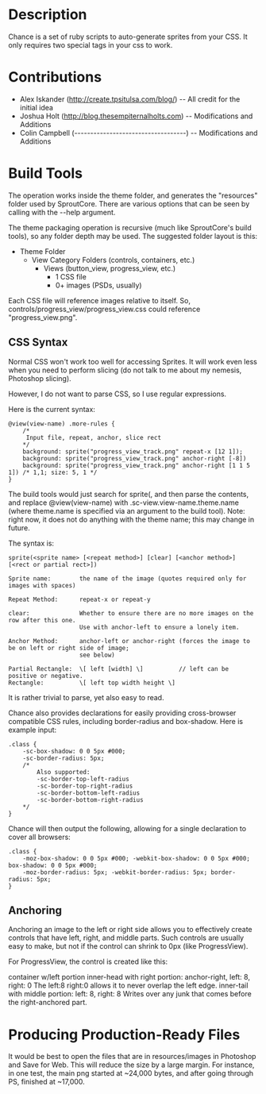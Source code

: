 Description
===========
Chance is a set of ruby scripts to auto-generate sprites from your CSS.
It only requires two special tags in your css to work.

Contributions
=============
* Alex Iskander  (http://create.tpsitulsa.com/blog/)   -- All credit for the initial idea
* Joshua Holt    (http://blog.thesempiternalholts.com) -- Modifications and Additions
* Colin Campbell (-----------------------------------) -- Modifications and Additions

Build Tools
===========
The operation works inside the theme folder, and generates the "resources" folder used
by SproutCore. There are various options that can be seen by calling with the --help argument.

The theme packaging operation is recursive (much like SproutCore's build tools), so
any folder depth may be used. The suggested folder layout is this:

* Theme Folder
	* View Category Folders (controls, containers, etc.)
		* Views (button\_view, progress\_view, etc.)
			* 1 CSS file
			* 0+ images (PSDs, usually)

Each CSS file will reference images relative to itself. So, controls/progress\_view/progress_view.css
could reference "progress\_view.png".

CSS Syntax
----------
Normal CSS won't work too well for accessing Sprites. It will work even less when
you need to perform slicing (do not talk to me about my nemesis, Photoshop slicing).

However, I do not want to parse CSS, so I use regular expressions.

Here is the current syntax:

	@view(view-name) .more-rules {
		/*
		 Input file, repeat, anchor, slice rect
		*/
		background: sprite("progress_view_track.png" repeat-x [12 1]);
		background: sprite("progress_view_track.png" anchor-right [-8])
		background: sprite("progress_view_track.png" anchor-right [1 1 5 1]) /* 1,1; size: 5, 1 */
	}

The build tools would just search for sprite(, and then parse the contents, and replace @view(view-name)
with .sc-view.view-name.theme.name (where theme.name is specified via an argument to the build tool).
Note: right now, it does not do anything with the theme name; this may change in future.

The syntax is:

	sprite(<sprite name> [<repeat method>] [clear] [<anchor method>] [<rect or partial rect>])
	
	Sprite name: 		the name of the image (quotes required only for images with spaces)
	
	Repeat Method:		repeat-x or repeat-y
	
	clear:				Whether to ensure there are no more images on the row after this one.
						Use with anchor-left to ensure a lonely item.
	
	Anchor Method:		anchor-left or anchor-right (forces the image to be on left or right side of image;
						see below)
						
	Partial Rectangle: 	\[ left [width] \]			// left can be positive or negative.
	Rectangle:		   	\[ left top width height \]

It is rather trivial to parse, yet also easy to read.


Chance also provides declarations for easily providing cross-browser compatible CSS rules, including
border-radius and box-shadow. Here is example input:
	
	.class {
		-sc-box-shadow: 0 0 5px #000;
		-sc-border-radius: 5px;
		/*
			Also supported:
			-sc-border-top-left-radius
			-sc-border-top-right-radius
			-sc-border-bottom-left-radius
			-sc-border-bottom-right-radius
		*/
	}

Chance will then output the following, allowing for a single declaration to cover all browsers:
	
	.class {
		-moz-box-shadow: 0 0 5px #000; -webkit-box-shadow: 0 0 5px #000; box-shadow: 0 0 5px #000;
		-moz-border-radius: 5px; -webkit-border-radius: 5px; border-radius: 5px;
	}
	

Anchoring
---------
Anchoring an image to the left or right side allows you to effectively create controls that have left,
right, and middle parts. Such controls are usually easy to make, but not if the control can shrink to
0px (like ProgressView).

For ProgressView, the control is created like this:

container w/left portion
	inner-head with right portion: anchor-right, left: 8, right: 0
		The left:8 right:0 allows it to never overlap the left edge.
	inner-tail with middle portion: left: 8, right: 8
		Writes over any junk that comes before the right-anchored part.


Producing Production-Ready Files
================================
It would be best to open the files that are in resources/images in Photoshop and Save for Web. This will
reduce the size by a large margin. For instance, in one test, the main png started at ~24,000 bytes, and
after going through PS, finished at ~17,000.